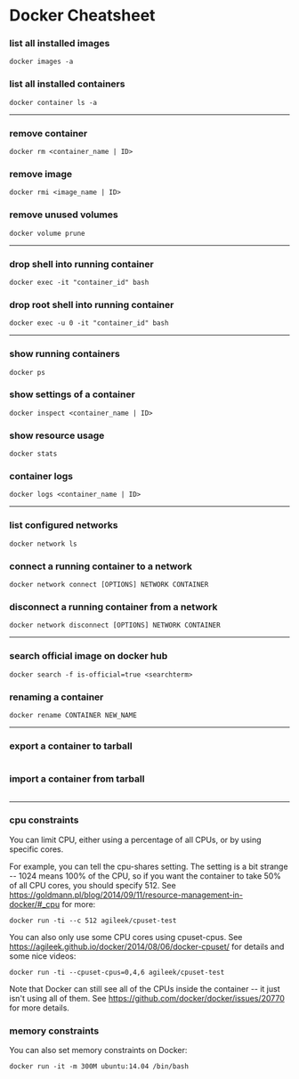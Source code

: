 # Docker Cheatsheet

### list all installed images
```
docker images -a
```

### list all installed containers
```
docker container ls -a
```

---

### remove container
```
docker rm <container_name | ID>
```

### remove image
```
docker rmi <image_name | ID>
```

### remove unused volumes
```
docker volume prune
```

---

### drop shell into running container
```
docker exec -it "container_id" bash
```

### drop root shell into running container
```
docker exec -u 0 -it "container_id" bash
```

---

### show running containers
```
docker ps
```

### show settings of a container
```
docker inspect <container_name | ID>
```

### show resource usage
```
docker stats
```

### container logs
```
docker logs <container_name | ID>
```

---

### list configured networks
```
docker network ls
```

### connect a running container to a network
```
docker network connect [OPTIONS] NETWORK CONTAINER
```

### disconnect a running container from a network
```
docker network disconnect [OPTIONS] NETWORK CONTAINER
```

---

### search official image on docker hub
```
docker search -f is-official=true <searchterm>
```
  
### renaming a container
```
docker rename CONTAINER NEW_NAME
```

---

### export a container to tarball
```

```

### import a container from tarball
```

```

---

### cpu constraints
You can limit CPU, either using a percentage of all CPUs, or by using specific cores.

For example, you can tell the cpu-shares setting. The setting is a bit strange -- 1024 means 100% of the CPU, so if you want the container to take 50% of all CPU cores, you should specify 512. See https://goldmann.pl/blog/2014/09/11/resource-management-in-docker/#_cpu for more:
```
docker run -ti --c 512 agileek/cpuset-test
```
You can also only use some CPU cores using cpuset-cpus. See https://agileek.github.io/docker/2014/08/06/docker-cpuset/ for details and some nice videos:

```
docker run -ti --cpuset-cpus=0,4,6 agileek/cpuset-test
```
Note that Docker can still see all of the CPUs inside the container -- it just isn't using all of them. See https://github.com/docker/docker/issues/20770 for more details.

### memory constraints
You can also set memory constraints on Docker:

```
docker run -it -m 300M ubuntu:14.04 /bin/bash
```
